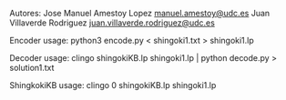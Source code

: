 Autores:
    Jose Manuel Amestoy Lopez     manuel.amestoy@udc.es
    Juan Villaverde Rodriguez     juan.villaverde.rodriguez@udc.es

Encoder usage:         python3 encode.py < shingoki1.txt > shingoki1.lp

Decoder usage:         clingo shingokiKB.lp shingoki1.lp | python decode.py > solution1.txt

ShingkokiKB usage:     clingo 0 shingokiKB.lp shingoki1.lp